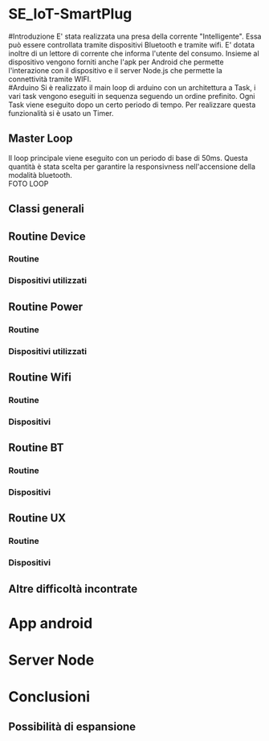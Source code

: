 # SE_IoT-SmartPlug
#Introduzione
E' stata realizzata una presa della corrente "Intelligente". Essa può essere controllata tramite dispositivi Bluetooth e tramite wifi. E' dotata inoltre di un lettore di corrente che informa l'utente del consumo.
Insieme al dispositivo vengono forniti anche l'apk per Android che permette l'interazione con il dispositivo e il server Node.js che permette la connettività tramite WIFI.  
#Arduino
Si è realizzato il main loop di arduino con un architettura a Task, i vari task vengono eseguiti in sequenza seguendo un ordine prefinito. Ogni Task viene eseguito dopo un certo periodo di tempo. Per realizzare questa funzionalità si è usato un Timer.
## Master Loop
Il loop principale viene eseguito con un periodo di base di 50ms. Questa quantità è stata scelta per garantire la responsivness nell'accensione della modalità bluetooth.  
FOTO LOOP  

## Classi generali
## Routine Device
### Routine
### Dispositivi utilizzati
## Routine Power
### Routine
### Dispositivi utilizzati
## Routine Wifi
### Routine
### Dispositivi 
## Routine BT
### Routine
### Dispositivi
## Routine UX
### Routine
### Dispositivi

## Altre difficoltà incontrate

# App android

# Server Node

# Conclusioni
## Possibilità di espansione

